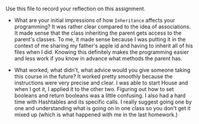 Use this file to record your reflection on this assignment.

- What are your initial impressions of how `Inheritance` affects your programming?
    It was rather clear compared to the idea of associations. It made sense that the class inheriting the parent gets access to the parent's classes. To me, it made sense because I was putting it in the context of me sharing my father's apple id and having to inherit all of his files when I did. Knowing this definitely makes the programming easier and less work if you know in advance what methods the parent has. 

- What worked, what didn't, what advice would you give someone taking this course in the future?
    It worked pretty smoothly because the instructions were very precise and clear. I was able to start House and when I got it, I applied it to the other two. Figuring out how to set booleans and return booleans was a little confusing. I also had a hard time with Hashtables and its specific calls. I really suggest going one by one and understanding what is going on in one class so you don't get it mixed up (which is what happened with me in the last homework.)